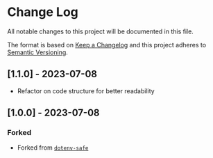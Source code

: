 # Change Log

All notable changes to this project will be documented in this file.

The format is based on [Keep a Changelog](http://keepachangelog.com/)
and this project adheres to [Semantic Versioning](http://semver.org/).

## [1.1.0] - 2023-07-08

-   Refactor on code structure for better readability

## [1.0.0] - 2023-07-08

### Forked

-   Forked from [`dotenv-safe`](https://github.com/rolodato/dotenv-safest)
